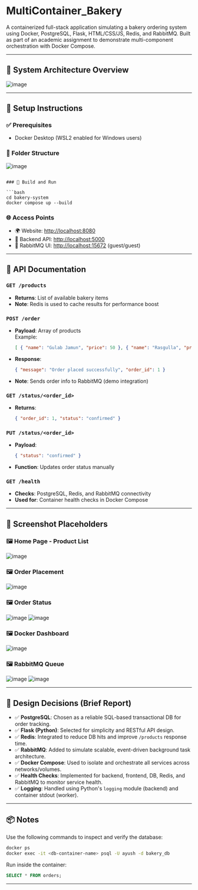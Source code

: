 # MultiContainer_Bakery
A containerized full-stack application simulating a bakery ordering system using Docker, PostgreSQL, Flask, HTML/CSS/JS, Redis, and RabbitMQ. Built as part of an academic assignment to demonstrate multi-component orchestration with Docker Compose.

---

## 🔧 System Architecture Overview

![image](https://github.com/user-attachments/assets/beec305d-54db-4b1b-bad3-531862fa36e4)

---

## 🚀 Setup Instructions

### ✅ Prerequisites
- Docker Desktop (WSL2 enabled for Windows users)

### 📁 Folder Structure

![image](https://github.com/user-attachments/assets/68723fe5-8c84-4873-bab0-a65e8be557fa)


```

### 🧱 Build and Run

```bash
cd bakery-system
docker compose up --build
```

### 🌐 Access Points

- 🌍 Website: [http://localhost:8080](http://localhost:8080)
- 🔗 Backend API: [http://localhost:5000](http://localhost:5000)
- 📨 RabbitMQ UI: [http://localhost:15672](http://localhost:15672) (guest/guest)

---

## 🔌 API Documentation

### `GET /products`
- **Returns**: List of available bakery items
- **Note**: Redis is used to cache results for performance boost

### `POST /order`
- **Payload**: Array of products  
  Example:  
  ```json
  [ { "name": "Gulab Jamun", "price": 50 }, { "name": "Rasgulla", "price": 40 } ]
  ```
- **Response**:
  ```json
  { "message": "Order placed successfully", "order_id": 1 }
  ```
- **Note**: Sends order info to RabbitMQ (demo integration)

### `GET /status/<order_id>`
- **Returns**:
  ```json
  { "order_id": 1, "status": "confirmed" }
  ```

### `PUT /status/<order_id>`
- **Payload**:
  ```json
  { "status": "confirmed" }
  ```
- **Function**: Updates order status manually

### `GET /health`
- **Checks**: PostgreSQL, Redis, and RabbitMQ connectivity
- **Used for**: Container health checks in Docker Compose

---

## 📸 Screenshot Placeholders

### 🖼️ Home Page - Product List
![image](https://github.com/user-attachments/assets/b232c458-576c-471c-8fa7-14069869f84e)

### 🖼️ Order Placement
![image](https://github.com/user-attachments/assets/cd24a1e4-1fb2-4c60-bcb7-d35b2ddebeef)

### 🖼️ Order Status
![image](https://github.com/user-attachments/assets/12bd345d-5c68-41fb-a7f0-fdc0a8489558)
![image](https://github.com/user-attachments/assets/b52f700b-d43c-4797-8e0d-433564c623c5)

### 🖼️ Docker Dashboard
![image](https://github.com/user-attachments/assets/c7ebe11d-bb1d-4e7d-b82d-022f38ec31c8)

### 🖼️ RabbitMQ Queue
![image](https://github.com/user-attachments/assets/50bbcc4d-c480-4007-8b8c-bc5413facd23)
![image](https://github.com/user-attachments/assets/8b36c6b5-4753-45c4-ac97-8d9fbfc6e262)


---

## 🧠 Design Decisions (Brief Report)

- ✅ **PostgreSQL**: Chosen as a reliable SQL-based transactional DB for order tracking.
- ✅ **Flask (Python)**: Selected for simplicity and RESTful API design.
- ✅ **Redis**: Integrated to reduce DB hits and improve `/products` response time.
- ✅ **RabbitMQ**: Added to simulate scalable, event-driven background task architecture.
- ✅ **Docker Compose**: Used to isolate and orchestrate all services across networks/volumes.
- ✅ **Health Checks**: Implemented for backend, frontend, DB, Redis, and RabbitMQ to monitor service health.
- ✅ **Logging**: Handled using Python's `logging` module (backend) and container stdout (worker).

---

## 📦 Notes

Use the following commands to inspect and verify the database:

```bash
docker ps
docker exec -it <db-container-name> psql -U ayush -d bakery_db
```

Run inside the container:
```sql
SELECT * FROM orders;
```

---



 
